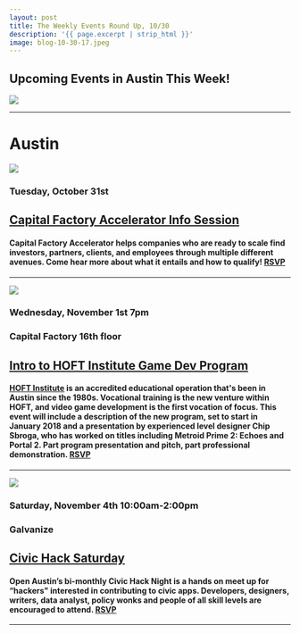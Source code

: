 ```yaml
---
layout: post
title: The Weekly Events Round Up, 10/30
description: '{{ page.excerpt | strip_html }}'
image: blog-10-30-17.jpeg
---
```

## Upcoming Events in Austin This Week!

<div class="col-sm-12">
  <img class="img-responsive" src="/assets/images/blog-10-30-17.jpeg" />
</div>

---

# Austin

<div class="col-sm-5">
  <img class="img-responsive" src="/assets/images/CapFacAcc1030.jpg" /> 
</div>

### Tuesday, October 31st

## [Capital Factory Accelerator Info Session](https://www.eventbrite.com/e/capital-factory-accelerator-info-session-tickets-38114335002?utm_source=%2AAustin+Tech+Live&utm_campaign=8f0d808519-EMAIL_CAMPAIGN_2017_06_19&utm_medium=email&utm_term=0_937623188b-8f0d808519-68938261)

#### Capital Factory Accelerator helps companies who are ready to scale find investors, partners, clients, and employees through multiple different avenues. Come hear more about what it entails and how to qualify! [RSVP](https://www.eventbrite.com/e/capital-factory-accelerator-info-session-tickets-38114335002?utm_source=%2AAustin+Tech+Live&utm_campaign=8f0d808519-EMAIL_CAMPAIGN_2017_06_19&utm_medium=email&utm_term=0_937623188b-8f0d808519-68938261)

---

<div class="col-sm-5"> <img class="img-responsive" src="/assets/images/Hoft1030.jpg" /> </div>

### Wednesday, November 1st 7pm

### Capital Factory 16th floor

## [Intro to HOFT Institute Game Dev Program](https://www.facebook.com/events/1821946374501006/?acontext=%7B%22source%22%3A3%2C%22source_newsfeed_story_type%22%3A%22regular%22%2C%22action_history%22%3A%22[%7B%5C%22surface%5C%22%3A%5C%22newsfeed%5C%22%2C%5C%22mechanism%5C%22%3A%5C%22feed_story%5C%22%2C%5C%22extra_data%5C%22%3A[]%7D]%22%2C%22has_source%22%3Atrue%7D&source=3&source_newsfeed_story_type=regular&action_history=[%7B%22surface%22%3A%22newsfeed%22%2C%22mechanism%22%3A%22feed_story%22%2C%22extra_data%22%3A[]%7D]&has_source=1&hc_ref=ART1jEokcE6dW7FzTAaZrFb_Kx41CFlg33M2ll6eUc7RSLWKj1OdFZMWgvNJdjEIhvM)
 
#### [HOFT Institute]( http://www.hoft.edu/) is an accredited educational operation that's been in Austin since the 1980s. Vocational training is the new venture within HOFT, and video game development is the first vocation of focus. This event will include a description of the new program, set to start in January 2018 and a presentation by experienced level designer Chip Sbroga, who has worked on titles including Metroid Prime 2: Echoes and Portal 2. Part program presentation and pitch, part professional demonstration. [RSVP](https://www.facebook.com/events/493831777647812/?acontext=%7B%22action_history%22%3A%22null%22%7D)

---

<div class="col-sm-5"> <img class="img-responsive" src="/assets/images/OpenAustin1030.jpeg" /> </div>

### Saturday, November 4th 10:00am-2:00pm

### Galvanize
## [Civic Hack Saturday]( https://www.meetup.com/Open-Austin/events/242727702/) 
#### Open Austin’s bi-monthly Civic Hack Night is a hands on meet up for “hackers" interested in contributing to civic apps. Developers, designers, writers, data analyst, policy wonks and people of all skill levels are encouraged to attend. [RSVP]( https://www.meetup.com/Open-Austin/events/242727702/)

---
